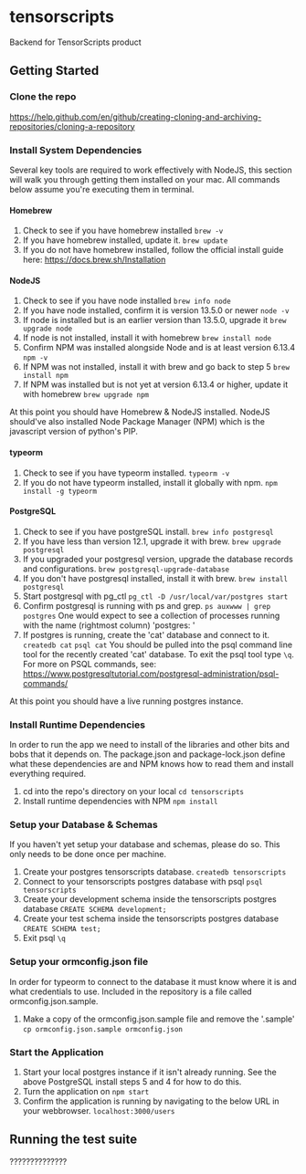 # tensorscripts
Backend for TensorScripts product

## Getting Started

### Clone the repo
https://help.github.com/en/github/creating-cloning-and-archiving-repositories/cloning-a-repository

### Install System Dependencies
Several key tools are required to work effectively with NodeJS, this section will walk you through getting them installed on your mac. All commands below assume you're executing them in terminal.

#### Homebrew
1. Check to see if you have homebrew installed
`brew -v`
2. If you have homebrew installed, update it.
`brew update`
3. If you do not have homebrew installed, follow the official install guide here: https://docs.brew.sh/Installation

#### NodeJS
1. Check to see if you have node installed
`brew info node`
2. If you have node installed, confirm it is version 13.5.0 or newer
`node -v`
3. If node is installed but is an earlier version than 13.5.0, upgrade it
`brew upgrade node`
4. If node is not installed, install it with homebrew
`brew install node`
5. Confirm NPM was installed alongside Node and is at least version 6.13.4
`npm -v`
6. If NPM was not installed, install it with brew and go back to step 5
`brew install npm`
7. If NPM was installed but is not yet at version 6.13.4 or higher, update it with homebrew
`brew upgrade npm`

At this point you should have Homebrew & NodeJS installed. NodeJS should've also installed Node Package Manager (NPM) which is the javascript version of python's PIP.

#### typeorm
1. Check to see if you have typeorm installed.
`typeorm -v`
2. If you do not have typeorm installed, install it globally with npm.
`npm install -g typeorm`

#### PostgreSQL
1. Check to see if you have postgreSQL install.
`brew info postgresql`
2. If you have less than version 12.1, upgrade it with brew.
`brew upgrade postgresql`
3. If you upgraded your postgresql version, upgrade the database records and configurations.
`brew postgresql-upgrade-database`
3. If you don't have postgresql installed, install it with brew.
`brew install postgresql`
4. Start postgresql with pg_ctl
`pg_ctl -D /usr/local/var/postgres start`
5. Confirm postgresql is running with ps and grep.
`ps auxwww | grep postgres`
One would expect to see a collection of processes running with the name (rightmost column) 'postgres: '
6. If postgres is running, create the 'cat' database and connect to it.
`createdb cat`
`psql cat`
You should be pulled into the psql command line tool for the recently created 'cat' database. To exit the psql tool type `\q`. For more on PSQL commands, see: https://www.postgresqltutorial.com/postgresql-administration/psql-commands/

At this point you should have a live running postgres instance.

### Install Runtime Dependencies
In order to run the app we need to install of the libraries and other bits and bobs that it depends on. The package.json and package-lock.json define what these dependencies are and NPM knows how to read them and install everything required.
1. cd into the repo's directory on your local
`cd tensorscripts`
2. Install runtime dependencies with NPM
`npm install`

### Setup your Database & Schemas
If you haven't yet setup your database and schemas, please do so. This only needs to be done once per machine.
1. Create your postgres tensorscripts database.
`createdb tensorscripts`
2. Connect to your tensorscripts postgres database with psql
`psql tensorscripts`
3. Create your development schema inside the tensorscripts postgres database
`CREATE SCHEMA development;`
4. Create your test schema inside the tensorscripts postgres database
`CREATE SCHEMA test;`
5. Exit psql
`\q`

### Setup your ormconfig.json file
In order for typeorm to connect to the database it must know where it is and what credentials to use. Included in the repository is a file called ormconfig.json.sample. 
1. Make a copy of the ormconfig.json.sample file and remove the '.sample'
`cp ormconfig.json.sample ormconfig.json`

### Start the Application
1. Start your local postgres instance if it isn't already running. See the above PostgreSQL install steps 5 and 4 for how to do this.
2. Turn the application on
`npm start`
3. Confirm the application is running by navigating to the below URL in your webbrowser.
`localhost:3000/users`

## Running the test suite
??????????????
